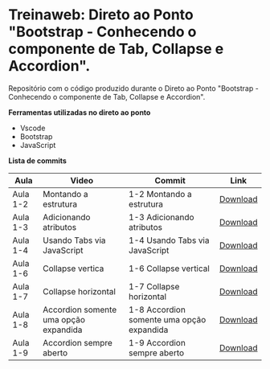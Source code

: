 # Treinaweb: Direto ao Ponto "Bootstrap - Conhecendo o componente de Tab, Collapse e Accordion".

Repositório com o código produzido durante o Direto ao Ponto "Bootstrap - Conhecendo o componente de Tab, Collapse e Accordion".

**Ferramentas utilizadas no direto ao ponto**

 - Vscode
 - Bootstrap
 - JavaScript

**Lista de commits**


Aula | Video | Commit | Link
------ | ------ | ------ | ------
Aula 1-2 | Montando a estrutura | 1-2 Montando a estrutura | [Download](https://github.com/treinaweb/treinaweb-bootstrap-conhecendo-componente-de-Tab-Collapse-e-Accordion/archive/ea3c66d513f8800995679bafeda8e99d94592db2.zip)
Aula 1-3 | Adicionando atributos | 1-3 Adicionando atributos | [Download](https://github.com/treinaweb/treinaweb-bootstrap-conhecendo-componente-de-Tab-Collapse-e-Accordion/archive/2118f0a26a531cd448a8125e59d717839db7c351.zip)
Aula 1-4 | Usando Tabs via JavaScript | 1-4 Usando Tabs via JavaScript | [Download](https://github.com/treinaweb/treinaweb-bootstrap-conhecendo-componente-de-Tab-Collapse-e-Accordion/archive/8d06b76c99cd450a30be194ac16a35a8c7e570a5.zip)
Aula 1-6 | Collapse vertica | 1-6 Collapse vertical | [Download](https://github.com/treinaweb/treinaweb-bootstrap-conhecendo-componente-de-Tab-Collapse-e-Accordion/archive/51695d11e88d176229b043368068d9d83cb1a6e4.zip)
Aula 1-7 | Collapse horizontal | 1-7 Collapse horizontal | [Download](https://github.com/treinaweb/treinaweb-bootstrap-conhecendo-componente-de-Tab-Collapse-e-Accordion/archive/ea59a0d852b3a2251d0ef5d11edee42b5c8be2e0.zip)
Aula 1-8 | Accordion somente uma opção expandida | 1-8 Accordion somente uma opção expandida | [Download](https://github.com/treinaweb/treinaweb-bootstrap-conhecendo-componente-de-Tab-Collapse-e-Accordion/archive/92ffec8b8f243e2def17559aa67163ff5ca18a6d.zip)
Aula 1-9 | Accordion sempre aberto | 1-9 Accordion sempre aberto | [Download](https://github.com/treinaweb/treinaweb-bootstrap-conhecendo-componente-de-Tab-Collapse-e-Accordion/archive/3ff5565905b14398ec41e882696c37eeb882b9b2.zip)
